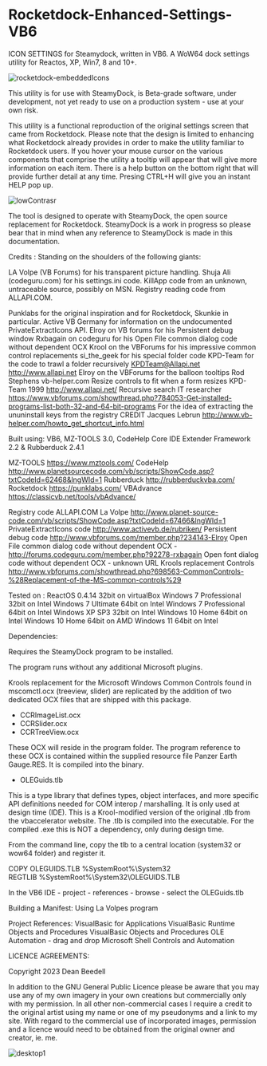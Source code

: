 # Rocketdock-Enhanced-Settings-VB6

ICON SETTINGS for Steamydock, written in VB6. A WoW64 dock settings
utility for Reactos, XP, Win7, 8 and 10+.

![rocketdock-embeddedIcons](https://github.com/yereverluvinunclebert/rocketdock/assets/2788342/a525e0e1-50fc-42c9-8cb5-d578e3a9efaf)

This utility is for use with SteamyDock, is Beta-grade software, under
development, not yet ready to use on a production system - use at your
own risk.

This utility is a functional reproduction of the original settings screen that came from Rocketdock. Please note that the design is limited to enhancing what Rocketdock already provides in order to make the utility familiar to Rocketdock users. If you hover your mouse cursor on the various components that comprise the utility a tooltip will appear that will give more information on each item. There is a help button on the bottom right that will provide further detail at any time. Presing CTRL+H will give you an instant HELP pop up.

![lowContrasr](https://github.com/yereverluvinunclebert/rocketdock/assets/2788342/8fee79a9-bb0a-4338-bc83-e251ba6de562)


The tool is designed to operate with SteamyDock, the open source replacement for Rocketdock. SteamyDock is a work in progress so please bear that in mind when any reference to SteamyDock is made in this documentation.

Credits : Standing on the shoulders of the following giants:

   LA Volpe (VB Forums) for his transparent picture handling.
   Shuja Ali (codeguru.com) for his settings.ini code.
   KillApp code from an unknown, untraceable source, possibly on MSN.
   Registry reading code from ALLAPI.COM.
   
   Punklabs for the original inspiration and for Rocketdock, Skunkie in particular.
   Active VB Germany for information on the undocumented PrivateExtractIcons API.
   Elroy on VB forums for his Persistent debug window
   Rxbagain on codeguru for his Open File common dialog code without dependent OCX
   Krool on the VBForums for his impressive common control replacements
   si_the_geek for his special folder code
   KPD-Team for the code to trawl a folder recursively KPDTeam@Allapi.net http://www.allapi.net
   Elroy on the VBForums for the balloon tooltips
	Rod Stephens vb-helper.com Resize controls to fit when a form resizes
	KPD-Team 1999 http://www.allapi.net/ Recursive search
	IT researcher https://www.vbforums.com/showthread.php?784053-Get-installed-programs-list-both-32-and-64-bit-programs
	For the idea of extracting the ununinstall keys from the registry
	CREDIT Jacques Lebrun http://www.vb-helper.com/howto_get_shortcut_info.html

Built using: VB6, MZ-TOOLS 3.0, CodeHelp Core IDE Extender Framework 2.2 & Rubberduck 2.4.1

   MZ-TOOLS https://www.mztools.com/
   CodeHelp http://www.planetsourcecode.com/vb/scripts/ShowCode.asp?txtCodeId=62468&lngWId=1
   Rubberduck http://rubberduckvba.com/
   Rocketdock https://punklabs.com/
   VBAdvance  https://classicvb.net/tools/vbAdvance/
   	
   Registry code ALLAPI.COM
   La Volpe  http://www.planet-source-code.com/vb/scripts/ShowCode.asp?txtCodeId=67466&lngWId=1
   PrivateExtractIcons code http://www.activevb.de/rubriken/
   Persistent debug code http://www.vbforums.com/member.php?234143-Elroy
   Open File common dialog code without dependent OCX - http://forums.codeguru.com/member.php?92278-rxbagain
   Open font dialog code without dependent OCX - unknown URL
   Krools replacement Controls http://www.vbforums.com/showthread.php?698563-CommonControls-%28Replacement-of-the-MS-common-controls%29

Tested on :
ReactOS 0.4.14 32bit on virtualBox
Windows 7 Professional 32bit on Intel
Windows 7 Ultimate 64bit on Intel
Windows 7 Professional 64bit on Intel
Windows XP SP3 32bit on Intel
Windows 10 Home 64bit on Intel
Windows 10 Home 64bit on AMD
Windows 11 64bit on Intel

Dependencies:

Requires the SteamyDock program to be installed.

The program runs without any additional Microsoft plugins.

Krools replacement for the Microsoft Windows Common Controls found in
mscomctl.ocx (treeview, slider) are replicated by the addition of two
dedicated OCX files that are shipped with this package.

*   CCRImageList.ocx
*   CCRSlider.ocx
*   CCRTreeView.ocx

These OCX will reside in the program folder. The program reference to these 
OCX is contained within the supplied resource file Panzer Earth Gauge.RES. 
It is compiled into the binary.


* OLEGuids.tlb

This is a type library that defines types, object interfaces, and more specific 
API definitions needed for COM interop / marshalling. It is only used at design 
time (IDE). This is a Krool-modified version of the original .tlb from the 
vbaccelerator website. The .tlb is compiled into the executable.
For the compiled .exe this is NOT a dependency, only during design time.

From the command line, copy the tlb to a central location (system32 or wow64 
folder) and register it.

COPY OLEGUIDS.TLB %SystemRoot%\System32\
REGTLIB %SystemRoot%\System32\OLEGUIDS.TLB

In the VB6 IDE - project - references - browse - select the OLEGuids.tlb

Building a Manifest:
Using La Volpes program

Project References:
VisualBasic for Applications
VisualBasic Runtime Objects and Procedures
VisualBasic Objects and Procedures
OLE Automation - drag and drop
Microsoft Shell Controls and Automation

LICENCE AGREEMENTS:

Copyright 2023 Dean Beedell

In addition to the GNU General Public Licence please be aware that you may use
any of my own imagery in your own creations but commercially only with my
permission. In all other non-commercial cases I require a credit to the
original artist using my name or one of my pseudonyms and a link to my site.
With regard to the commercial use of incorporated images, permission and a
licence would need to be obtained from the original owner and creator, ie. me.


![desktop1](https://github.com/yereverluvinunclebert/rocketdock/assets/2788342/f2d3be1e-c98f-4597-9c8d-503486cf5afb)
